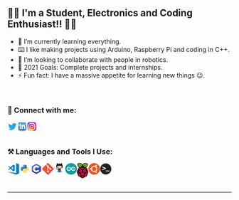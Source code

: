 
## 👨‍💻 I'm a Student, Electronics and Coding Enthusiast!! 👨‍💻

- 🌱 I’m currently learning everything.
- ⌨️ I like making projects using Arduino, Raspberry Pi and coding in C++.
- 👯 I’m looking to collaborate with people in robotics.
- 🥅 2021 Goals: Complete projects and internships.
- ⚡ Fun fact: I have a massive appetite for learning new things 😉.

<br />

### 🤝 Connect with me:

[<img align="left" alt="kshitij | Twitter" width="22px" src="https://raw.githubusercontent.com/Kshitij-Sharma7/Kshitij-Sharma7/master/res/twitter_logo.png" />][twitter]
[<img align="left" alt="kshitij | LinkedIn" width="22px" src="https://raw.githubusercontent.com/Kshitij-Sharma7/Kshitij-Sharma7/master/res/linkedin_logo.png" />][linkedin]
[<img align="left" alt="kshitij | Instagram" width="22px" src="https://raw.githubusercontent.com/Kshitij-Sharma7/Kshitij-Sharma7/master/res/instagram_logo.png" />][instagram]

<br />
<br />

### ⚒️ Languages and Tools I Use:

[<img align="left" alt="Visual Studio Code" width="26px" src="https://raw.githubusercontent.com/github/explore/80688e429a7d4ef2fca1e82350fe8e3517d3494d/topics/visual-studio-code/visual-studio-code.png" />][visual studio]
[<img align="left" alt="Python" width="26px" src="https://raw.githubusercontent.com/github/explore/80688e429a7d4ef2fca1e82350fe8e3517d3494d/topics/python/python.png" />][python]
[<img align="left" alt="C++" width="26px" src="https://raw.githubusercontent.com/Kshitij-Sharma7/Kshitij-Sharma7/master/res/c++_logo.png" />][cpp]
[<img align="left" alt="Git" width="26px" src="https://raw.githubusercontent.com/Kshitij-Sharma7/Kshitij-Sharma7/master/res/git_logo.png" />][git]
[<img align="left" alt="GitHub" width="26px" src="https://raw.githubusercontent.com/Kshitij-Sharma7/Kshitij-Sharma7/master/res/github_logo.png" />][github]
[<img align="left" alt="Arduino" width="26px" src="https://raw.githubusercontent.com/Kshitij-Sharma7/Kshitij-Sharma7/master/res/arduino_logo.png" />][arduino]
[<img align="left" alt="Raspberry Pi" width="26px" src="https://raw.githubusercontent.com/Kshitij-Sharma7/Kshitij-Sharma7/master/res/raspberry_pi_logo.png" />][rpi]
[<img align="left" alt="Ubuntu" width="26px" src="https://raw.githubusercontent.com/Kshitij-Sharma7/Kshitij-Sharma7/master/res/ubuntu_logo.png" />][ubuntu]
[<img align="left" alt="Terminal" width="26px" src="https://raw.githubusercontent.com/github/explore/80688e429a7d4ef2fca1e82350fe8e3517d3494d/topics/terminal/terminal.png" />][terminal]
<br />
<br />
<br />

---

[twitter]: https://twitter.com/crkshitij7
[instagram]: https://www.instagram.com/kshitij_sharma7/
[linkedin]: https://www.linkedin.com/in/kshitij-sharma-56b3561a1/
[visual studio]: https://code.visualstudio.com/
[python]: https://www.python.org/
[cpp]: https://en.wikipedia.org/wiki/C%2B%2B
[git]: https://git-scm.com/
[github]: https://github.com/
[arduino]:https://www.arduino.cc/
[rpi]:https://www.raspberrypi.org/
[ubuntu]:https://ubuntu.com/
[terminal]: https://st.suckless.org/